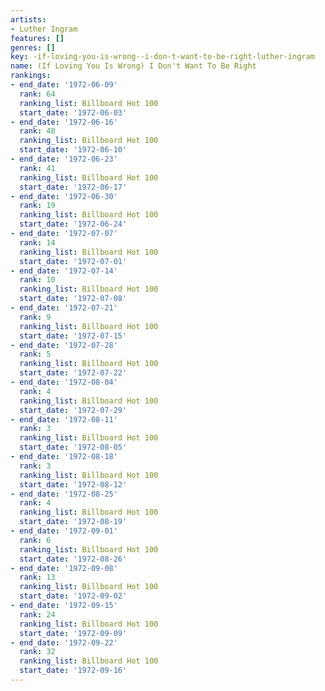 ```yaml
---
artists:
- Luther Ingram
features: []
genres: []
key: -if-loving-you-is-wrong--i-don-t-want-to-be-right-luther-ingram
name: (If Loving You Is Wrong) I Don't Want To Be Right
rankings:
- end_date: '1972-06-09'
  rank: 64
  ranking_list: Billboard Hot 100
  start_date: '1972-06-03'
- end_date: '1972-06-16'
  rank: 48
  ranking_list: Billboard Hot 100
  start_date: '1972-06-10'
- end_date: '1972-06-23'
  rank: 41
  ranking_list: Billboard Hot 100
  start_date: '1972-06-17'
- end_date: '1972-06-30'
  rank: 19
  ranking_list: Billboard Hot 100
  start_date: '1972-06-24'
- end_date: '1972-07-07'
  rank: 14
  ranking_list: Billboard Hot 100
  start_date: '1972-07-01'
- end_date: '1972-07-14'
  rank: 10
  ranking_list: Billboard Hot 100
  start_date: '1972-07-08'
- end_date: '1972-07-21'
  rank: 9
  ranking_list: Billboard Hot 100
  start_date: '1972-07-15'
- end_date: '1972-07-28'
  rank: 5
  ranking_list: Billboard Hot 100
  start_date: '1972-07-22'
- end_date: '1972-08-04'
  rank: 4
  ranking_list: Billboard Hot 100
  start_date: '1972-07-29'
- end_date: '1972-08-11'
  rank: 3
  ranking_list: Billboard Hot 100
  start_date: '1972-08-05'
- end_date: '1972-08-18'
  rank: 3
  ranking_list: Billboard Hot 100
  start_date: '1972-08-12'
- end_date: '1972-08-25'
  rank: 4
  ranking_list: Billboard Hot 100
  start_date: '1972-08-19'
- end_date: '1972-09-01'
  rank: 6
  ranking_list: Billboard Hot 100
  start_date: '1972-08-26'
- end_date: '1972-09-08'
  rank: 13
  ranking_list: Billboard Hot 100
  start_date: '1972-09-02'
- end_date: '1972-09-15'
  rank: 24
  ranking_list: Billboard Hot 100
  start_date: '1972-09-09'
- end_date: '1972-09-22'
  rank: 32
  ranking_list: Billboard Hot 100
  start_date: '1972-09-16'
---
```


